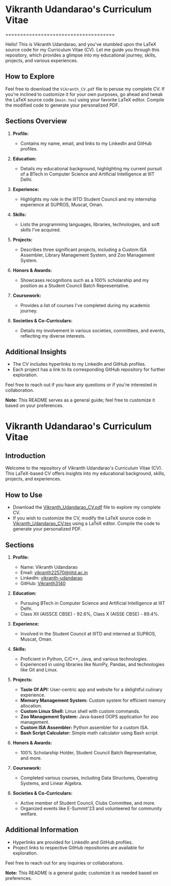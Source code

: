 Vikranth Udandarao's Curriculum Vitae
=====================================

\=====================================

Hello! This is Vikranth Udandarao, and you've stumbled upon the LaTeX source code for my Curriculum Vitae (CV). Let me guide you through this repository, which provides a glimpse into my educational journey, skills, projects, and various experiences.

How to Explore
--------------

Feel free to download the `Vikranth_CV.pdf` file to peruse my complete CV. If you're inclined to customize it for your own purposes, go ahead and tweak the LaTeX source code (`main.tex`) using your favorite LaTeX editor. Compile the modified code to generate your personalized PDF.

Sections Overview
-----------------

1.  **Profile:**
    
    *   Contains my name, email, and links to my LinkedIn and GitHub profiles.
2.  **Education:**
    
    *   Details my educational background, highlighting my current pursuit of a BTech in Computer Science and Artificial Intelligence at IIIT Delhi.
3.  **Experience:**
    
    *   Highlights my role in the IIITD Student Council and my internship experience at SUPROS, Muscat, Oman.
4.  **Skills:**
    
    *   Lists the programming languages, libraries, technologies, and soft skills I've acquired.
5.  **Projects:**
    
    *   Describes three significant projects, including a Custom ISA Assembler, Library Management System, and Zoo Management System.
6.  **Honors & Awards:**
    
    *   Showcases recognitions such as a 100% scholarship and my position as a Student Council Batch Representative.
7.  **Coursework:**
    
    *   Provides a list of courses I've completed during my academic journey.
8.  **Societies & Co-Curriculars:**
    
    *   Details my involvement in various societies, committees, and events, reflecting my diverse interests.

Additional Insights
-------------------

*   The CV includes hyperlinks to my LinkedIn and GitHub profiles.
*   Each project has a link to its corresponding GitHub repository for further exploration.

Feel free to reach out if you have any questions or if you're interested in collaboration.

**Note:** This README serves as a general guide; feel free to customize it based on your preferences.







# Vikranth Udandarao's Curriculum Vitae

## Introduction
Welcome to the repository of Vikranth Udandarao's Curriculum Vitae (CV). This LaTeX-based CV offers insights into my educational background, skills, projects, and experiences.

## How to Use
- Download the [Vikranth_Udandarao_CV.pdf](Vikranth_Udandarao_CV.pdf) file to explore my complete CV.
- If you wish to customize the CV, modify the LaTeX source code in [Vikranth_Udandarao_CV.tex](Vikranth_Udandarao_CV.tex) using a LaTeX editor. Compile the code to generate your personalized PDF.

## Sections
1. **Profile:**
   - Name: Vikranth Udandarao
   - Email: vikranth22570@iiitd.ac.in
   - LinkedIn: [vikranth-udandarao](https://www.linkedin.com/in/vikranth-udandarao/)
   - GitHub: [Vikranth3140](https://github.com/Vikranth3140)

2. **Education:**
   - Pursuing BTech in Computer Science and Artificial Intelligence at IIIT Delhi.
   - Class XII (AISSCE CBSE) - 92.6%, Class X (AISSE CBSE) - 89.4%.

3. **Experience:**
   - Involved in the Student Council at IIITD and interned at SUPROS, Muscat, Oman.

4. **Skills:**
   - Proficient in Python, C/C++, Java, and various technologies.
   - Experienced in using libraries like NumPy, Pandas, and technologies like Git and Linux.

5. **Projects:**
   - **Taste Of API:** User-centric app and website for a delightful culinary experience.
   - **Memory Management System:** Custom system for efficient memory allocation.
   - **Custom Linux Shell:** Linux shell with custom commands.
   - **Zoo Management System:** Java-based OOPS application for zoo management.
   - **Custom ISA Assembler:** Python assembler for a custom ISA.
   - **Bash Script Calculator:** Simple math calculator using Bash script.

6. **Honors & Awards:**
   - 100% Scholarship Holder, Student Council Batch Representative, and more.

7. **Coursework:**
   - Completed various courses, including Data Structures, Operating Systems, and Linear Algebra.

8. **Societies & Co-Curriculars:**
   - Active member of Student Council, Clubs Committee, and more.
   - Organized events like E-Summit'23 and volunteered for community welfare.

## Additional Information
- Hyperlinks are provided for LinkedIn and GitHub profiles.
- Project links to respective GitHub repositories are available for exploration.

Feel free to reach out for any inquiries or collaborations.

**Note:** This README is a general guide; customize it as needed based on preferences.
